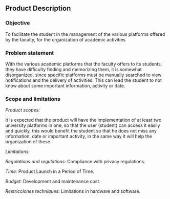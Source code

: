 ## Product Description 
### Objective
  To facilitate the student in the management of the various platforms offered by the faculty, for the organization of academic activities
  
### Problem statement 
  With the various academic platforms that the faculty offers to its students, they have difficulty finding and memorizing them, it is somewhat disorganized, since specific platforms must be manually searched to view notifications and the delivery of activities. This can lead the student to not know about some important information, activity or date.

  ### Scope and limitations 
  _Product scopes:_ 
  
  It is expected that the product will have the implementation of at least two university platforms in one, so that the user (student) can access it easily and quickly, this would benefit the student so that he does not miss any information, date or important activity, in the same way it will help the organization of these.
  
  _Limitations:_

  _Regulations and regulations:_ Compliance with privacy regulations.
  
  _Time:_ Product Launch in a Period of Time.
  
  _Budget:_ Development and maintenance cost.
  
  _Restricciones techniques:_ Limitations in hardware and software.
  
  

